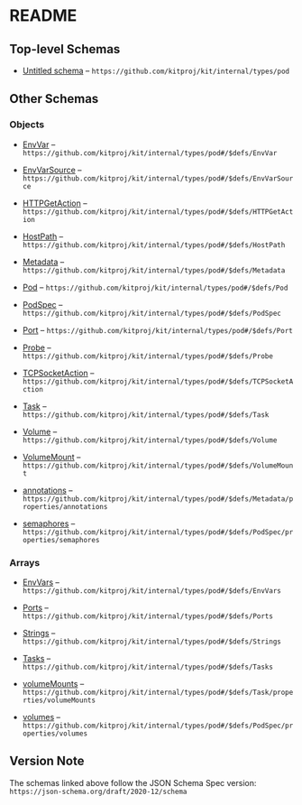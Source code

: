 # README

## Top-level Schemas

*   [Untitled schema](./pod.md) – `https://github.com/kitproj/kit/internal/types/pod`

## Other Schemas

### Objects

*   [EnvVar](./pod-defs-envvar.md "A environment variable") – `https://github.com/kitproj/kit/internal/types/pod#/$defs/EnvVar`

*   [EnvVarSource](./pod-defs-envvarsource.md) – `https://github.com/kitproj/kit/internal/types/pod#/$defs/EnvVarSource`

*   [HTTPGetAction](./pod-defs-httpgetaction.md "HTTPGetAction describes an action based on HTTP Locks requests") – `https://github.com/kitproj/kit/internal/types/pod#/$defs/HTTPGetAction`

*   [HostPath](./pod-defs-hostpath.md) – `https://github.com/kitproj/kit/internal/types/pod#/$defs/HostPath`

*   [Metadata](./pod-defs-metadata.md) – `https://github.com/kitproj/kit/internal/types/pod#/$defs/Metadata`

*   [Pod](./pod-defs-pod.md) – `https://github.com/kitproj/kit/internal/types/pod#/$defs/Pod`

*   [PodSpec](./pod-defs-podspec.md "Task is a unit of work that should be run") – `https://github.com/kitproj/kit/internal/types/pod#/$defs/PodSpec`

*   [Port](./pod-defs-port.md "A port to expose") – `https://github.com/kitproj/kit/internal/types/pod#/$defs/Port`

*   [Probe](./pod-defs-probe.md "A probe to check if the task is alive, it will be restarted if not") – `https://github.com/kitproj/kit/internal/types/pod#/$defs/Probe`

*   [TCPSocketAction](./pod-defs-tcpsocketaction.md "TCPSocketAction describes an action based on opening a socket") – `https://github.com/kitproj/kit/internal/types/pod#/$defs/TCPSocketAction`

*   [Task](./pod-defs-task.md "A task is a container or a command to run") – `https://github.com/kitproj/kit/internal/types/pod#/$defs/Task`

*   [Volume](./pod-defs-volume.md) – `https://github.com/kitproj/kit/internal/types/pod#/$defs/Volume`

*   [VolumeMount](./pod-defs-volumemount.md "VolumeMount describes a mounting of a Volume within a container") – `https://github.com/kitproj/kit/internal/types/pod#/$defs/VolumeMount`

*   [annotations](./pod-defs-metadata-properties-annotations.md "Annotations is an unstructured key value map stored with a resource that may be set by external tools to store and retrieve arbitrary metadata") – `https://github.com/kitproj/kit/internal/types/pod#/$defs/Metadata/properties/annotations`

*   [semaphores](./pod-defs-podspec-properties-semaphores.md "Semaphores is a list of semaphores that can be acquired by tasks") – `https://github.com/kitproj/kit/internal/types/pod#/$defs/PodSpec/properties/semaphores`

### Arrays

*   [EnvVars](./pod-defs-envvars.md "A list of environment variables") – `https://github.com/kitproj/kit/internal/types/pod#/$defs/EnvVars`

*   [Ports](./pod-defs-ports.md "A list of ports to expose") – `https://github.com/kitproj/kit/internal/types/pod#/$defs/Ports`

*   [Strings](./pod-defs-strings.md) – `https://github.com/kitproj/kit/internal/types/pod#/$defs/Strings`

*   [Tasks](./pod-defs-tasks.md) – `https://github.com/kitproj/kit/internal/types/pod#/$defs/Tasks`

*   [volumeMounts](./pod-defs-task-properties-volumemounts.md "Volumes to mount in the container") – `https://github.com/kitproj/kit/internal/types/pod#/$defs/Task/properties/volumeMounts`

*   [volumes](./pod-defs-podspec-properties-volumes.md "Volumes is a list of volumes that can be mounted by containers belonging to the pod") – `https://github.com/kitproj/kit/internal/types/pod#/$defs/PodSpec/properties/volumes`

## Version Note

The schemas linked above follow the JSON Schema Spec version: `https://json-schema.org/draft/2020-12/schema`
